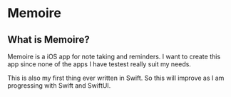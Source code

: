 #  Memoire

## What is Memoire?

Memoire is a iOS app for note taking and reminders. I want to create this app since none of the apps I have testest really suit my needs.

This is also my first thing ever written in Swift. So this will improve as I am progressing with Swift and SwiftUI.
